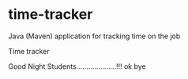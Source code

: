 # time-tracker
Java (Maven) application for tracking time on the job

Time tracker

Good Night Students....................!!!
ok bye
